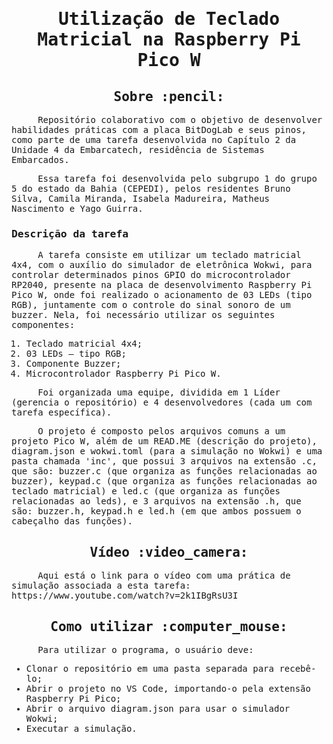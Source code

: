 <samp>
<h1 align="center"> Utilização de Teclado Matricial na Raspberry Pi Pico W </h1>
  
<h2 align="center"> Sobre :pencil: </h2>

<p> &emsp;&emsp;&emsp;&emsp; Repositório colaborativo com o objetivo de desenvolver habilidades práticas com a placa BitDogLab e seus pinos, como parte de uma tarefa desenvolvida no Capítulo 2 da Unidade 4 da Embarcatech, residência de Sistemas Embarcados. 

<p> &emsp;&emsp;&emsp;&emsp; Essa tarefa foi desenvolvida pelo subgrupo 1 do grupo 5 do estado da Bahia (CEPEDI), pelos residentes Bruno Silva, Camila Miranda, Isabela Madureira, Matheus Nascimento e Yago Guirra.

<h3> Descrição da tarefa </h3>

<p> &emsp;&emsp;&emsp;&emsp; A tarefa consiste em utilizar um teclado matricial 4x4, com o auxílio do simulador de eletrônica Wokwi, para controlar determinados pinos GPIO do microcontrolador RP2040, presente na placa de desenvolvimento Raspberry Pi Pico W, onde foi realizado o acionamento de 03 LEDs (tipo RGB), juntamente com o controle do sinal sonoro de um buzzer. Nela, foi necessário utilizar os seguintes componentes:

  1. Teclado matricial 4x4;
  2. 03 LEDs – tipo RGB;
  3. Componente Buzzer;
  4. Microcontrolador Raspberry Pi Pico W.

 &emsp;&emsp;&emsp;&emsp; Foi organizada uma equipe, dividida em 1 Líder (gerencia o repositório) e 4 desenvolvedores (cada um com tarefa específica). 

<p> &emsp;&emsp;&emsp;&emsp; O projeto é composto pelos arquivos comuns a um projeto Pico W, além de um READ.ME (descrição do projeto), diagram.json e wokwi.toml (para a simulação no Wokwi) e uma pasta chamada 'inc', que possui 3 arquivos na extensão .c, que são: buzzer.c (que organiza as funções relacionadas ao buzzer), keypad.c (que organiza as funções relacionadas ao teclado matricial) e led.c (que organiza as funções relacionadas ao leds), e 3 arquivos na extensão .h, que são: buzzer.h, keypad.h e led.h (em que ambos possuem o cabeçalho das funções).

<h2></h2>
<h2 align="center"> Vídeo :video_camera: </h2>
<p> &emsp;&emsp;&emsp;&emsp; Aqui está o link para o vídeo com uma prática de simulação associada a esta tarefa: https://www.youtube.com/watch?v=2k1IBgRsU3I</p>

<h2></h2>
<h2 align="center"> Como utilizar :computer_mouse: </h2>

<p> &emsp;&emsp;&emsp;&emsp; Para utilizar o programa, o usuário deve:

- Clonar o repositório em uma pasta separada para recebê-lo;
- Abrir o projeto no VS Code, importando-o pela extensão Raspberry Pi Pico;
- Abrir o arquivo diagram.json para usar o simulador Wokwi;
- Executar a simulação.
</samp>
